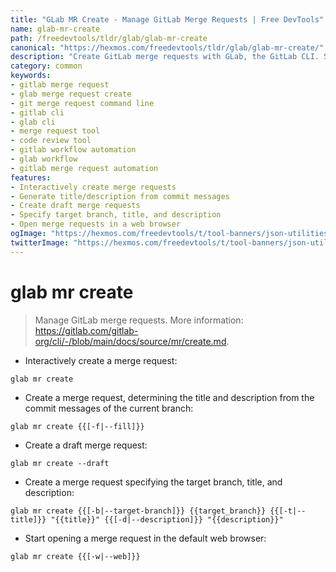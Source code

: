 ```yaml
---
title: "GLab MR Create - Manage GitLab Merge Requests | Free DevTools"
name: glab-mr-create
path: /freedevtools/tldr/glab/glab-mr-create
canonical: "https://hexmos.com/freedevtools/tldr/glab/glab-mr-create/"
description: "Create GitLab merge requests with GLab, the GitLab CLI. Simplify your workflow and manage code reviews efficiently using command-line. Free online tool, no registration required."
category: common
keywords:
- gitlab merge request
- glab merge request create
- git merge request command line
- gitlab cli
- glab cli
- merge request tool
- code review tool
- gitlab workflow automation
- glab workflow
- gitlab merge request automation
features:
- Interactively create merge requests
- Generate title/description from commit messages
- Create draft merge requests
- Specify target branch, title, and description
- Open merge requests in a web browser
ogImage: "https://hexmos.com/freedevtools/t/tool-banners/json-utilities-banner.png"
twitterImage: "https://hexmos.com/freedevtools/t/tool-banners/json-utilities-banner.png"
---
```


# glab mr create

> Manage GitLab merge requests.
> More information: <https://gitlab.com/gitlab-org/cli/-/blob/main/docs/source/mr/create.md>.

- Interactively create a merge request:

`glab mr create`

- Create a merge request, determining the title and description from the commit messages of the current branch:

`glab mr create {{[-f|--fill]}}`

- Create a draft merge request:

`glab mr create --draft`

- Create a merge request specifying the target branch, title, and description:

`glab mr create {{[-b|--target-branch]}} {{target_branch}} {{[-t|--title]}} "{{title}}" {{[-d|--description]}} "{{description}}"`

- Start opening a merge request in the default web browser:

`glab mr create {{[-w|--web]}}`
